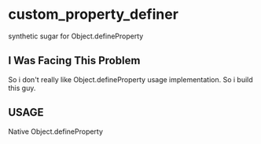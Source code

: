 # custom_property_definer
synthetic sugar for Object.defineProperty

## I Was Facing This Problem
So i don't really like Object.defineProperty usage implementation. So i build this guy.

## USAGE
Native Object.defineProperty

```javascript

```


